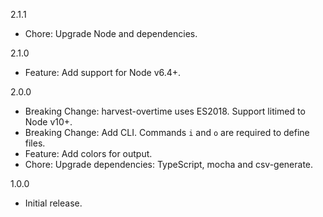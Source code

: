 2.1.1

* Chore: Upgrade Node and dependencies.


2.1.0

* Feature: Add support for Node v6.4+.

2.0.0

* Breaking Change: harvest-overtime uses ES2018. Support litimed to Node v10+.
* Breaking Change: Add CLI. Commands `i` and `o` are required to define files.
* Feature: Add colors for output.
* Chore: Upgrade dependencies: TypeScript, mocha and csv-generate.

1.0.0

* Initial release.
